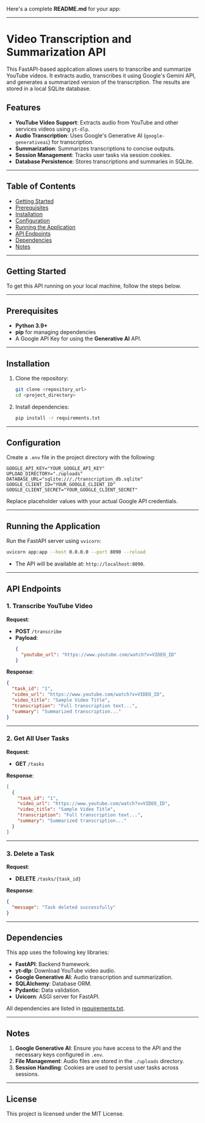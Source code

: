 Here's a complete **README.md** for your app:

---

# Video Transcription and Summarization API

This FastAPI-based application allows users to transcribe and summarize YouTube videos. It extracts audio, transcribes it using Google's Gemini API, and generates a summarized version of the transcription. The results are stored in a local SQLite database.

## Features

- **YouTube Video Support**: Extracts audio from YouTube and other services videos using `yt-dlp`.
- **Audio Transcription**: Uses Google's Generative AI (`google-generativeai`) for transcription.
- **Summarization**: Summarizes transcriptions to concise outputs.
- **Session Management**: Tracks user tasks via session cookies.
- **Database Persistence**: Stores transcriptions and summaries in SQLite.

---

## Table of Contents

- [Getting Started](#getting-started)
- [Prerequisites](#prerequisites)
- [Installation](#installation)
- [Configuration](#configuration)
- [Running the Application](#running-the-application)
- [API Endpoints](#api-endpoints)
- [Dependencies](#dependencies)
- [Notes](#notes)

---

## Getting Started

To get this API running on your local machine, follow the steps below.

---

## Prerequisites

- **Python 3.9+**
- **pip** for managing dependencies
- A Google API Key for using the **Generative AI** API.

---

## Installation

1. Clone the repository:
   ```bash
   git clone <repository_url>
   cd <project_directory>
   ```

2. Install dependencies:
   ```bash
   pip install -r requirements.txt
   ```

---

## Configuration

Create a `.env` file in the project directory with the following:

```env
GOOGLE_API_KEY="YOUR_GOOGLE_API_KEY"
UPLOAD_DIRECTORY="./uploads"
DATABASE_URL="sqlite:///./transcription_db.sqlite"
GOOGLE_CLIENT_ID="YOUR_GOOGLE_CLIENT_ID"
GOOGLE_CLIENT_SECRET="YOUR_GOOGLE_CLIENT_SECRET"
```

Replace placeholder values with your actual Google API credentials.

---

## Running the Application

Run the FastAPI server using `uvicorn`:

```bash
uvicorn app:app --host 0.0.0.0 --port 8090 --reload
```

- The API will be available at: `http://localhost:8090`.

---

## API Endpoints

### 1. Transcribe YouTube Video

**Request**:  
- **POST** `/transcribe`
- **Payload**:
  ```json
  {
    "youtube_url": "https://www.youtube.com/watch?v=VIDEO_ID"
  }
  ```

**Response**:
```json
{
  "task_id": "1",
  "video_url": "https://www.youtube.com/watch?v=VIDEO_ID",
  "video_title": "Sample Video Title",
  "transcription": "Full transcription text...",
  "summary": "Summarized transcription..."
}
```

---

### 2. Get All User Tasks

**Request**:  
- **GET** `/tasks`

**Response**:
```json
[
  {
    "task_id": "1",
    "video_url": "https://www.youtube.com/watch?v=VIDEO_ID",
    "video_title": "Sample Video Title",
    "transcription": "Full transcription text...",
    "summary": "Summarized transcription..."
  }
]
```

---

### 3. Delete a Task

**Request**:  
- **DELETE** `/tasks/{task_id}`

**Response**:
```json
{
  "message": "Task deleted successfully"
}
```

---

## Dependencies

This app uses the following key libraries:

- **FastAPI**: Backend framework.
- **yt-dlp**: Download YouTube video audio.
- **Google Generative AI**: Audio transcription and summarization.
- **SQLAlchemy**: Database ORM.
- **Pydantic**: Data validation.
- **Uvicorn**: ASGI server for FastAPI.

All dependencies are listed in [requirements.txt](./requirements.txt).

---

## Notes

1. **Google Generative AI**: Ensure you have access to the API and the necessary keys configured in `.env`.
2. **File Management**: Audio files are stored in the `./uploads` directory.
3. **Session Handling**: Cookies are used to persist user tasks across sessions.

---

## License

This project is licensed under the MIT License.
